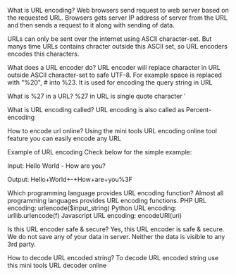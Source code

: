 What is URL encoding?
Web browsers send request to web server based on the requested URL. Browsers gets server IP address of server from the URL and then sends a request to it along with sending of data.

URLs can only be sent over the internet using ASCII character-set. But manys time URLs contains chracter outside this ASCII set, so URL encoders encodes this characters.

What does a URL encoder do?
URL encoder will replace character in URL outside ASCII character-set to safe UTF-8. For example space is replaced with "%20", # into %23. It is used for encoding the query string in URL

What is %27 in a URL?
%27 in URL is single quote character '

What is URL encoding called?
URL encoding is also called as Percent-encoding

How to encode url online?
Using the mini tools URL encoding online tool feature you can easily encode any URL

Example of URL encoding
Check below for the simple example:

Input: Hello World - How are you?

Output: Hello+World+-+How+are+you%3F


Which programming language provides URL encoding function?
Almost all programming languages provides URL encoding functions.
PHP URL encoding: urlencode($input_string)
Python URL encoding: urllib.urlencode(f)
Javascript URL encoding: encodeURI(uri)

Is this URL encoder safe & secure?
Yes, this URL encoder is safe & secure. We do not save any of your data in server. Neither the data is visible to any 3rd party.

How to decode URL encoded string?
To decode URL encoded string use this mini tools URL decoder online
